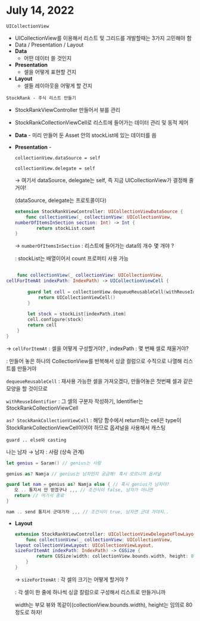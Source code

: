 # July 14, 2022

`UICollectionView`

- UICollectionView를 이용해서 리스트 및 그리드를 개발할때는 3가지 고민해야 함
- Data / Presentation / Layout
- **Data**
    - 어떤 데이터 쓸 것인지
- **Presentation**
    - 셀을 어떻게 표현할 건지
- **Layout**
    - 셀들 레이아웃을 어떻게 할 건지

`StockRank - 주식 리스트 만들기`

- StockRankViewController 만들어서 뷰를 관리
- StockRankCollectionViewCell로 리스트에 들어가는 데이터 관리 및 동적 제어

- **Data** - 미리 만들어 둔 Asset 안의 stockList에 있는 데이터를 씀
- **Presentation** -
    
    `collectionView.dataSource = self`
    
    `collectionView.delegate = self`
    
    → 여기서 dataSource, delegate는 self, 즉 지금 UICollectionView가 결정해 줄거야! 
    
    (dataSource, delegate는 프로토콜이다)
    
    ```swift
    extension StockRankViewController: UICollectionViewDataSource {
        func collectionView(_ collectionView: UICollectionView, 
    numberOfItemsInSection section: Int) -> Int {
            return stockList.count
    }
    ```
    
    → `numberOfItemsInSection` : 리스트에 들어가는 data의 개수 몇 개야 ? 
    
    : stockList는 배열이어서 count 프로퍼티 사용 가능
    

```swift
	
    func collectionView(_ collectionView: UICollectionView, 
cellForItemAt indexPath: IndexPath) -> UICollectionViewCell {
        
        guard let cell = collectionView.dequeueReusableCell(withReuseIdentifier: "StockRankCollectionViewCell", for: indexPath) as? StockRankCollectionViewCell else {
            return UICollectionViewCell()
        }
        
        let stock = stockList[indexPath.item]
        cell.configure(stock)
        return cell
    }
}
```

→ `cellForItemAt` : 셀을 어떻게 구성할거야? , indexPath : 몇 번째 셀로 채울거야?    

: 만들어 놓은 하나의 CollectionView를 반복해서 싱글 컬럼으로 수직으로 나열해 리스트를 만들거야  

`dequeueReusableCell` : 재사용 가능한 셀을 가져오겠다, 만들어놓은 첫번째 셀과 같은 모양을 할 것이므로

`withReuseIdentifier` : 그 셀의 구분자 작성하기, Identifier는 StockRankCollectionViewCell

`as? StockRankCollectionViewCell` : 해당 함수에서 return하는 cell은 type이 StockRankCollectionViewCell이어야 하므로 옵셔널을 사용해서 캐스팅

`guard .. else와 casting` 

 나는 남자 → 남자 : 사람 (상속 관계)

```swift
let genius = Saram() // genius는 사람

genius as? Namja // genius는 남자인지 궁금해! 혹시 모르니까 옵셔널

guard let nam = genius as? Namja else { // 혹시 genius가 남자야?
   오 .. 통지서 안 받겠구나 ,,, // 조건식이 false, 남자가 아니면
   return // 여기서 종료
}

nam .. send 통지서 군대가자 ,,, // 조건식이 true, 남자면 군대 가야지.. 
```

- **Layout**
    
    ```swift
    extension StockRankViewController: UICollectionViewDelegateFlowLayout {
        func collectionView(_ collectionView: UICollectionView, 
    layout collectionViewLayout: UICollectionViewLayout, 
    sizeForItemAt indexPath: IndexPath) -> CGSize {
            return CGSize(width: collectionView.bounds.width, height: 80)
        }
    }
    ```
    
    → `sizeForItemAt` : 각 셀의 크기는 어떻게 할거야 ?
    
    : 각 셀이 한 줄에 하나씩 싱글 칼럼으로 구성해서 리스트로 만들거니까
    
     width는 부모 뷰와 똑같이(collectionView.bounds.width), height는 임의로 80정도로 하자!